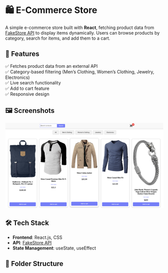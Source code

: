 # 🛍️ E-Commerce Store

A simple e-commerce store built with **React**, fetching product data from [FakeStore API](https://fakestoreapi.com/) to display items dynamically. Users can browse products by category, search for items, and add them to a cart.

## 🚀 Features

✅ Fetches product data from an external API  
✅ Category-based filtering (Men’s Clothing, Women’s Clothing, Jewelry, Electronics)  
✅ Live search functionality  
✅ Add to cart feature  
✅ Responsive design  

## 🖼️ Screenshots

![alt text](ecom.png)

## 🛠️ Tech Stack

- **Frontend**: React.js, CSS  
- **API**: [FakeStore API](https://fakestoreapi.com/)  
- **State Management**: useState, useEffect  

## 📂 Folder Structure

